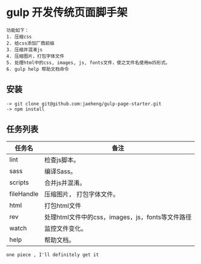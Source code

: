 # gulp 开发传统页面脚手架

    功能如下：
    1. 压缩css
    2. 给css添加厂商前缀
    3. 压缩并混淆js
    4. 压缩图片，打包字体文件
    5. 处理html中的css, images, js, fonts文件，使之文件名使用md5形式。
    6. gulp help 帮助文档命令
    
## 安装

```shell
-> git clone git@github.com:jaeheng/gulp-page-starter.git
-> npm install
```

## 任务列表
|任务名     |     备注 |
|----------|------------|
|lint      |     检查js脚本。|
|sass      |     编译Sass。|
|scripts   |    合并js并混淆。|
|fileHandle|     压缩图片， 打包字体文件。|
|html      |    打包html文件|
|rev       |    处理html文件中的css，images，js，fonts等文件路径|
|watch     |     监控文件变化。|
|help      |     帮助文档。|

    
    one piece , I'll definitely get it